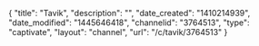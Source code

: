 {
    "title": "Tavik",
    "description": "",
    "date_created": "1410214939",
    "date_modified": "1445646418",
    "channelid": "3764513",
    "type": "captivate",
    "layout": "channel",
    "url": "\/c\/tavik\/3764513"
}